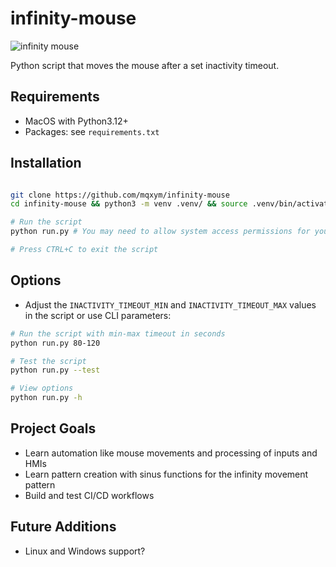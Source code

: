 # infinity-mouse

![infinity mouse](https://mqxym.de/assets/infinity_mouse.jpg)

Python script that moves the mouse after a set inactivity timeout.

## Requirements

- MacOS with Python3.12+
- Packages: see `requirements.txt`

## Installation

```bash

git clone https://github.com/mqxym/infinity-mouse
cd infinity-mouse && python3 -m venv .venv/ && source .venv/bin/activate && pip install -r requirements.txt

# Run the script
python run.py # You may need to allow system access permissions for your terminal app

# Press CTRL+C to exit the script
```

## Options

- Adjust the `INACTIVITY_TIMEOUT_MIN` and `INACTIVITY_TIMEOUT_MAX` values in the script or use CLI parameters:

```bash
# Run the script with min-max timeout in seconds
python run.py 80-120

# Test the script
python run.py --test

# View options
python run.py -h

```

## Project Goals

- Learn automation like mouse movements and processing of inputs and HMIs
- Learn pattern creation with sinus functions for the infinity movement pattern
- Build and test CI/CD workflows

## Future Additions

- Linux and Windows support?
